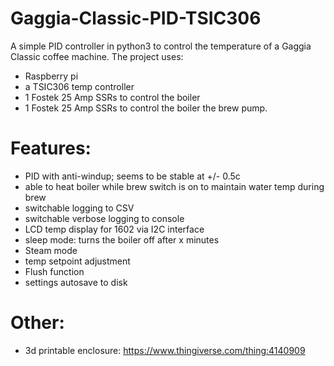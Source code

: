 # Gaggia-Classic-PID-TSIC306
A simple PID controller in python3 to control the temperature of a Gaggia Classic coffee machine.
The project uses:
- Raspberry pi 
- a TSIC306 temp controller  
- 1 Fostek 25 Amp SSRs to control the boiler
- 1 Fostek 25 Amp SSRs to control the boiler the brew pump.

# Features:
- PID with anti-windup; seems to be stable at +/- 0.5c
- able to heat boiler while brew switch is on to maintain water temp during brew
- switchable logging to CSV
- switchable verbose logging to console
- LCD temp display for 1602 via I2C interface
- sleep mode: turns the boiler off after x minutes
- Steam mode
- temp setpoint adjustment
- Flush function
- settings autosave to disk

# Other:
- 3d printable enclosure: https://www.thingiverse.com/thing:4140909
